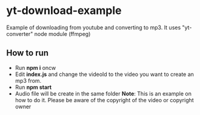 # yt-download-example
Example of downloading from youtube and converting to mp3. It uses "yt-converter" node module (ffmpeg)

## How to run
* Run **npm i** oncw
* Edit **index.js** and change the videoId to the video you want to create an mp3 from. 
* Run **npm start** 
* Audio file will be create in the same folder
**Note**:
This is an example on how to do it. Please be aware of the copyright of the video or copyright owner
